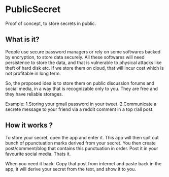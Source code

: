 # PublicSecret
Proof of concept, to store secrets in public.

## What is it?
People use secure password managers or rely on some softwares backed by encryption, to store data securely.
All these softwares will need persistence to store the data, and that is vulnerable to physical attacks like theft of hard disk etc.
If we store them on cloud, that will incur cost which is not profitable in long term.

So, the proposed idea is to store them on public discussion forums and social media, in a way that is recognizable only to you.
They are free and they have reliable storages.

Example: 
1.Storing your gmail password in your tweet.
2.Communicate a secrete message to your friend via a reddit comment in a top r/all post.

## How it works ?
To store your secret, open the app and enter it.
This app will then spit out bunch of ppunctuation marks derived from your secret.
You then create post/comment/blog that contains this punctuation in order.
Post it in your favourite social media.
Thats it.

When you need it back.
Copy that post from internet and paste back in the app, it will derive your secret from the text, and show it to you.

